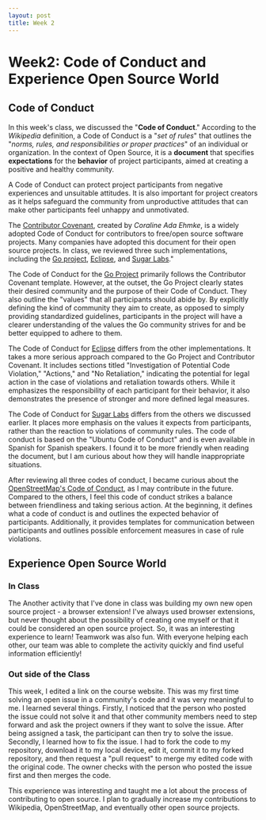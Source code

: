 ```yaml
---
layout: post
title: Week 2
---
```


# Week2: Code of Conduct and Experience Open Source World

## Code of Conduct

In this week's class, we discussed the "**Code of Conduct**." According to the _Wikipedia_ definition, a Code of Conduct is a "_set of rules_" that outlines the "_norms, rules, and responsibilities or proper practices_" of an individual or organization. In the context of Open Source, it is a **document** that specifies **expectations** for the **behavior** of project participants, aimed at creating a positive and healthy community.

<!--more-->

A Code of Conduct can protect project participants from negative experiences and unsuitable attitudes. It is also important for project creators as it helps safeguard the community from unproductive attitudes that can make other participants feel unhappy and unmotivated.

The [Contributor Covenant](https://www.contributor-covenant.org/), created by _Coraline Ada Ehmke_, is a widely adopted Code of Conduct for contributors to free/open source software projects. Many companies have adopted this document for their open source projects. In class, we reviewed three such implementations, including the [Go project](https://go.dev/conduct), [Eclipse](https://www.eclipse.org/org/documents/Community_Code_of_Conduct.php), and [Sugar Labs](https://wiki.sugarlabs.org/go/Sugar_Labs/Legal/Code_of_Conduct)."

The Code of Conduct for the [Go Project](https://go.dev/conduct) primarily follows the Contributor Covenant template. However, at the outset, the Go Project clearly states their desired community and the purpose of their Code of Conduct. They also outline the "values" that all participants should abide by. By explicitly defining the kind of community they aim to create, as opposed to simply providing standardized guidelines, participants in the project will have a clearer understanding of the values the Go community strives for and be better equipped to adhere to them.

The Code of Conduct for [Eclipse](https://www.eclipse.org/org/documents/Community_Code_of_Conduct.php) differs from the other implementations. It takes a more serious approach compared to the Go Project and Contributor Covenant. It includes sections titled "Investigation of Potential Code Violation," "Actions," and "No Retaliation," indicating the potential for legal action in the case of violations and retaliation towards others. While it emphasizes the responsibility of each participant for their behavior, it also demonstrates the presence of stronger and more defined legal measures.

The Code of Conduct for [Sugar Labs](https://wiki.sugarlabs.org/go/Sugar_Labs/Legal/Code_of_Conduct) differs from the others we discussed earlier. It places more emphasis on the values it expects from participants, rather than the reaction to violations of community rules. The code of conduct is based on the "Ubuntu Code of Conduct" and is even available in Spanish for Spanish speakers. I found it to be more friendly when reading the document, but I am curious about how they will handle inappropriate situations.

After reviewing all three codes of conduct, I became curious about the [OpenStreetMap's Code of Conduct](<https://wiki.openstreetmap.org/wiki/Community_Code_of_Conduct_(Draft)>), as I may contribute in the future. Compared to the others, I feel this code of conduct strikes a balance between friendliness and taking serious action. At the beginning, it defines what a code of conduct is and outlines the expected behavior of participants. Additionally, it provides templates for communication between participants and outlines possible enforcement measures in case of rule violations.

## Experience Open Source World

### In Class

The Another activity that I've done in class was building my own new open source project - a browser extension! I've always used browser extensions, but never thought about the possibility of creating one myself or that it could be considered an open source project. So, it was an interesting experience to learn! Teamwork was also fun. With everyone helping each other, our team was able to complete the activity quickly and find useful information efficiently!

### Out side of the Class

This week, I edited a link on the course website. This was my first time solving an open issue in a community's code and it was very meaningful to me. I learned several things. Firstly, I noticed that the person who posted the issue could not solve it and that other community members need to step forward and ask the project owners if they want to solve the issue. After being assigned a task, the participant can then try to solve the issue. Secondly, I learned how to fix the issue. I had to fork the code to my repository, download it to my local device, edit it, commit it to my forked repository, and then request a "pull request" to merge my edited code with the original code. The owner checks with the person who posted the issue first and then merges the code.

This experience was interesting and taught me a lot about the process of contributing to open source. I plan to gradually increase my contributions to Wikipedia, OpenStreetMap, and eventually other open source projects.

